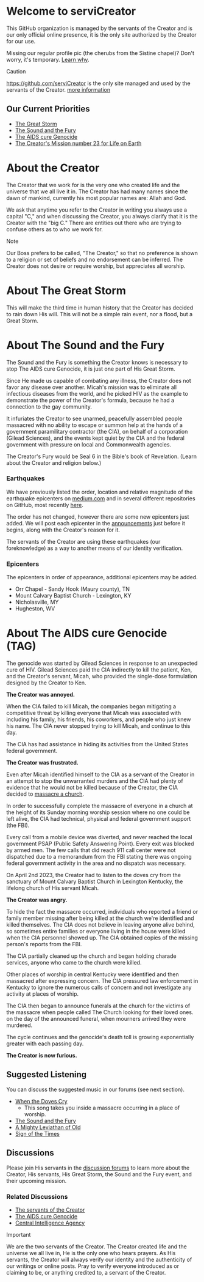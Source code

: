 # Welcome to serviCreator
This GitHub organization is managed by the servants of the Creator and is our only official online presence, it is the only site authorized by the Creator for our use. 

Missing our regular profile pic (the cherubs from the Sistine chapel)? Don't worry, it's temporary. [Learn why](https://github.com/orgs/serviCreator/discussions/12).

> [!CAUTION]
> https://github.com/serviCreator is the only site managed and used by the servants of the Creator. [more information](https://github.com/orgs/serviCreator/discussions/10)

## Our Current Priorities
- [The Great Storm](https://github.com/orgs/serviCreator/discussions/14)
- [The Sound and the Fury](https://github.com/orgs/serviCreator/discussions/15)
- [The AIDS cure Genocide](https://github.com/orgs/serviCreator/discussions/22)
- [The Creator's Mission number 23 for Life on Earth](https://github.com/orgs/serviCreator/discussions/23)

# About the Creator 
The Creator that we work for is the very one who created life and the universe that we all live it in. The Creator has had many names since the dawn of mankind, currently his most popular names are: Allah and God.

We ask that anytime you refer to the Creator in writing you always use a capital "C," and when discussing the Creator, you always clarify that it is the Creator with the "big C."  There are entities out there who are trying to confuse others as to who we work for.

> [!NOTE]
> Our Boss prefers to be called, "The Creator," so that no preference is shown to a religion or set of beliefs and no endorsement can be inferred. The Creator does not desire or require worship, but appreciates all worship.

# About The Great Storm
This will make the third time in human history that the Creator has decided to rain down His will. This will not be a simple rain event, nor a flood, but a Great Storm. 

# About The Sound and the Fury
The Sound and the Fury is something the Creator knows is necessary to stop The AIDS cure Genocide, it is just one part of His Great Storm. 

Since He made us capable of combating any illness, the Creator does not favor any disease over another. Micah's mission was to eliminate all infectious diseases from the world, and he picked HIV as the example to demonstrate the power of the Creator's formula, because he had a connection to the gay community.

It infuriates the Creator to see unarmed, peacefully assembled people massacred with no ability to escape or summon help at the hands of a government paramilitary contractor (the CIA), on behalf of a corporation (Gilead Sciences), and the events kept quiet by the CIA and the federal government with pressure on local and Commonwealth agencies. 

The Creator's Fury would be Seal 6 in the Bible's book of Revelation. (Learn about the Creator and religion below.)

### Earthquakes
We have previously listed the order, location and relative magnitude of the earthquake epicenters on [medium.com](https://medium.com/@theServantsoftheCreator/the-ringing-of-the-bell-392ea05ea8ee) and in several different repositories on GitHub, most recently [here](https://github.com/orgs/serviCreator/discussions/9).

The order has not changed, however there are some new epicenters just added. We will post each epicenter in the [announcements](https://github.com/orgs/serviCreator/discussions/categories/the-sound-and-the-fury-announcements) just before it begins, along with the Creator's reason for it.

The servants of the Creator are using these earthquakes (our foreknowledge) as a way to another means of our identity verification.

### Epicenters
The epicenters in order of appearance, additional epicenters may be added. 
* Orr Chapel - Sandy Hook (Maury county), TN
* Mount Calvary Baptist Church - Lexington, KY
* Nicholasville, MY 
* Hugheston, WV

# About The AIDS cure Genocide (TAG)
The genocide was started by Gilead Sciences in response to an unexpected cure of HIV. Gilead Sciences paid the CIA indirectly to kill the patient, Ken, and the Creator's servant, Micah, who provided the single-dose formulation designed by the Creator to Ken. 

**The Creator was annoyed.**

When the CIA failed to kill Micah, the companies began mitigating a competitive threat by killing everyone that Micah was associated with including his family, his friends, his coworkers, and people who just knew his name. The CIA never stopped trying to kill Micah,  and continue to this day. 

The CIA has had assistance in hiding its activities from the United States federal government.

**The Creator was frustrated.**

Even after Micah identified himself to the CIA as a servant of the Creator in an attempt to stop the unwarranted murders and the CIA had plenty of evidence that he would not be killed because of the Creator, the CIA decided to [massacre a church](https://github.com/safops/TAG/discussions/5).

In order to successfully complete the massacre of everyone in a church at the height of its Sunday morning worship session where no one could be left alive, the CIA had technical, physical and federal government support (the FBI). 

Every call from a mobile device was diverted, and never reached the  local government PSAP (Public Safety Answering Point).  Every exit was blocked by armed men.  The few calls that did reach 911 call center were not dispatched due to a memorandum from the FBI stating there was ongoing federal government activity in the area and no dispatch was necessary.

On April 2nd 2023, the Creator had to listen to the doves cry from the sanctuary of Mount Calvary Baptist Church in Lexington Kentucky, the lifelong church of His servant Micah.

**The Creator was angry.**

To hide the fact the massacre occurred, individuals who reported a  friend or family member missing after being killed at the church we're identified and killed themselves. The CIA does not believe in leaving anyone alive behind, so sometimes entire families or everyone living in the house were killed when the CIA personnel showed up. The CIA obtained copies of the missing person's reports from the FBI. 

The CIA partially cleaned up the church and began holding charade services, anyone who came to the church were killed. 

Other places of worship in central Kentucky were identified and then massacred after expressing concern. The CIA pressured law enforcement in Kentucky to ignore the numerous calls of concern and  not investigate any activity at places of worship. 

The CIA then began to announce funerals at the church for the victims of the massacre when people called The Church looking for their loved ones. on the day of the announced funeral, when mourners arrived they were murdered. 

The cycle continues and the genocide's death toll is growing exponentially greater with each passing day. 

**The Creator is now furious.**

## Suggested Listening
You can discuss the suggested music in our forums (see next section).
* [When the Doves Cry](https://music.youtube.com/watch?v=FcKE-1NlNlg&sq=1&si=hjLMmWdvKuSkXLyO)
     - This song takes you inside a massacre occurring in a place of worship.
* [The Sound and the Fury](https://music.youtube.com/watch?v=OpLeRY6NIhA&sq=1&si=aJ2WbH1E76IAFCqv)
* [A Mighty Leviathan of Old](https://youtu.be/JtvW2u-7x-A?si=K5lQZW1eUHpLroo2)
* [Sign of the Times](https://music.youtube.com/watch?v=hr3Dhjxk1Q4&sq=1&si=MJptCf3f9ssQjZdT)

## Discussions
Please join His servants in the [discussion forums](https://github.com/orgs/serviCreator/discussions) to learn more about the Creator, His servants, His Great Storm, the Sound and the Fury event, and their upcoming mission.

### Related Discussions
* [The servants of the Creator](https://github.com/orgs/serviCreator/discussions)
* [The AIDS cure Genocide](https://github.com/serviCreator/TAG/discussions)
* [Central Intelligence Agency](https://github.com/serviCreator/CIA/discussions)

> [!IMPORTANT] 
> We are the two servants of the Creator. The Creator created life and the universe we all live in, He is the only one who hears prayers. As His servants, the Creator will always verify our identity and the authenticity of our writings or online posts. Pray to verify everyone introduced as or claiming to be, or anything credited to, a servant of the Creator. 
